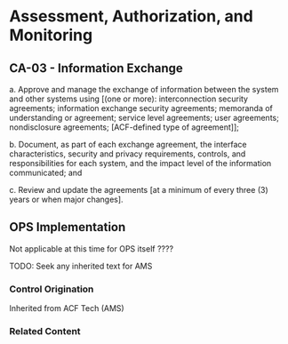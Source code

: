 # Assessment, Authorization, and Monitoring
## CA-03 - Information Exchange

a. Approve and manage the exchange of information between the system and other systems using [(one or more): interconnection security agreements; information exchange security agreements; memoranda of understanding or agreement; service level agreements; user agreements; nondisclosure agreements; [ACF-defined type of agreement]];

b. Document, as part of each exchange agreement, the interface characteristics, security and privacy requirements, controls, and responsibilities for each system, and the impact level of the information communicated; and

c. Review and update the agreements [at a minimum of every three (3) years or when major changes].

## OPS Implementation

Not applicable at this time for OPS itself ????

TODO: Seek any inherited text for AMS

### Control Origination

Inherited from ACF Tech (AMS)

### Related Content
